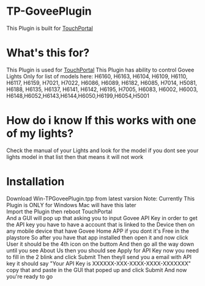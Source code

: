 # TP-GoveePlugin
This Plugin is built for [TouchPortal](https://www.touch-portal.com/assetsdb/show-all.php?cat=pl)

# What's this for?
This Plugin is used for [TouchPortal](https://www.touch-portal.com)
This Plugin has ability to control Govee Lights Only for list of models here:
H6160, H6163,
H6104, H6109, H6110, H6117, H6159, H7021, H7022, H6086, H6089,
H6182, H6085, H7014, H5081, H6188, H6135, H6137, H6141, H6142,
H6195, H7005, H6083, H6002, H6003,
H6148,H6052,H6143,H6144,H6050,H6199,H6054,H5001

# How do i know If this works with one of my lights?
Check the manual of your Lights and look for the model if you dont see
your lights model in that list then that means it will not work

# Installation
Download Win-TPGoveePlugin.tpp from latest varsion Note: Currently This Plugin is ONLY for Windows Mac will have this later\
Import the Plugin then reboot TouchPortal\
And a GUI will pop up that asking you to input Govee API Key
in order to get the API key you have to have a account that is linked to the Device
then on any mobile device that have Govee Home APP if you dont it's Free in the playstore
So after you have that app installed then open it
and now click User it should be the 4th icon on the buttom
And then go all the way down until you see About Us
then you should see Apply for API Key
now you need to fill in the 2 blink and click Submit
Then theyll send you a email with API key
it should say "Your API Key is XXXXXX-XXX-XXXX-XXXX-XXXXXXX"
copy that and paste in the GUI that poped up
and click Submit And now you're ready to go
